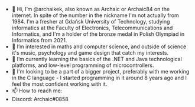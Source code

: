 - 👋 Hi, I’m @archaikek, also known as Archaic or Archaic84 on the internet. In spite of the number in the nickname I'm not actually from 1984. I'm a fresher at Gdańsk University of Technology, studying informatics at the Faculty of Electronics, Telecommunications and Informatics, and I'm a holder of the bronze medal in Polish Olympiad in Informatics from 2021.
- 👀 I’m interested in maths and computer science, and outside of science it's music, psychology and game design that catch my interests.
- 🌱 I’m currently learning the basics of the .NET and Java technological platforms, and low-level programming of microcontrollers.
- 💞️ I'm looking to be a part of a bigger project, preferably with me working in the C language - I started programming in it around 8 years ago and I feel the most confident working with it.
- 📫 How to reach me:
- Discord: Archaic#0858

<!---
archaikek/archaikek is a ✨ special ✨ repository because its `README.md` (this file) appears on your GitHub profile.
You can click the Preview link to take a look at your changes.
--->
